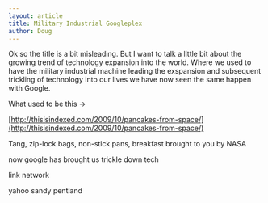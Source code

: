 ```yaml
---
layout: article
title: Military Industrial Googleplex
author: Doug
---
```


Ok so the title is a bit misleading. But I want to talk a little bit about the growing trend of technology expansion into the world.  Where we used to have the military industrial machine leading the exspansion and subsequent trickling of technology into our lives we have now seen the same happen with Google.

What used to be this -> 

[http://thisisindexed.com/2009/10/pancakes-from-space/](http://thisisindexed.com/2009/10/pancakes-from-space/)

Tang, zip-lock bags, non-stick pans, breakfast brought to you by NASA

now google has brought us trickle down tech

link network 

yahoo sandy pentland



